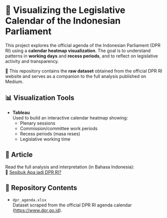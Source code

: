 # 📅 Visualizing the Legislative Calendar of the Indonesian Parliament

This project explores the official agenda of the Indonesian Parliament (DPR RI) using a **calendar heatmap visualization**. The goal is to understand patterns in **working days** and **recess periods**, and to reflect on legislative activity and transparency.

📌 This repository contains the **raw dataset** obtained from the official DPR RI website and serves as a companion to the full analysis published on Medium.

## 📊 Visualization Tools

- **Tableau**  
  Used to build an interactive calendar heatmap showing:
  - Plenary sessions
  - Commission/committee work periods
  - Recess periods (masa reses)
  - Legislative working time

## 📝 Article

Read the full analysis and interpretation (in Bahasa Indonesia):  
📖 [Sesibuk Apa jadi DPR RI?](https://medium.com/@adhkaraa/sesibuk-apa-jadi-dpr-ri-cc0ca113f01f)

## 📁 Repository Contents

- `dpr_agenda.xlsx`  
  Dataset scraped from the official DPR RI agenda calendar (https://www.dpr.go.id).

